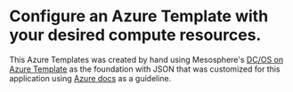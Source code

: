 # Configure an Azure Template with your desired compute resources.

This Azure Templates was created by hand using Mesosphere's <a href="https://downloads.dcos.io/dcos/stable/azure.html">DC/OS on Azure Template</a> as the foundation with JSON that was customized for this application using [Azure docs](https://azure.microsoft.com/en-us/resources/templates/) as a guideline.


